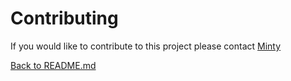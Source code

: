 # Contributing 

If you would like to contribute to this project please contact [Minty](MintyMods@users.noreply.github.com)


[Back to README.md](../README.md)